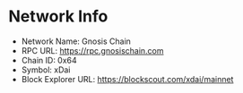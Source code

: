 # Network Info

* Network Name: Gnosis Chain
* RPC URL: https://rpc.gnosischain.com
* Chain ID: 0x64
* Symbol: xDai
* Block Explorer URL: https://blockscout.com/xdai/mainnet

